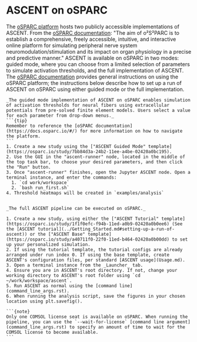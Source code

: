 # ASCENT on oSPARC

The [oSPARC platform](https://osparc.io/) hosts two publicly accessible implementations of ASCENT. From the [oSPARC documentation](https://docs.osparc.io/#/): "The aim of o²S²PARC is to establish a comprehensive, freely accessible, intuitive, and interactive online platform for simulating peripheral nerve system neuromodulation/stimulation and its impact on organ physiology in a precise and predictive manner." ASCENT is available on oSPARC in two modes: guided mode, where you can choose from a limited selection of parameters to simulate activation thresholds, and the full implementation of ASCENT. The [oSPARC documentation](https://docs.osparc.io/#/) provides general instructions on using the oSPARC platform; the instructions below describe how to set up a run of ASCENT on oSPARC using either guided mode or the full implementation.

````{tab} Guided Mode
_The guided mode implementation of ASCENT on oSPARC enables simulation of activation thresholds for neural fibers using extracellular potentials from pre-solved finite element models. Users select a value for each parameter from drop-down menus._
```{tip}
Remember to reference the [oSPARC documentation](https://docs.osparc.io/#/) for more information on how to navigate the platform.
```
1. Create a new study using the ["ASCENT Guided Mode" template](https://osparc.io/study/7bb84d3a-24b2-11ee-a4be-02420a0bc195).
2. Use the GUI in the "ascent-runner" node, located in the middle of the top task bar, to choose your desired parameters, and then click the "Run" button.
3. Once "ascent-runner" finishes, open the Jupyter ASCENT node. Open a terminal instance, and enter the commands:
  1. `cd work/workspace`
  2. `bash run_first.sh`
4. Threshold heatmaps will be created in `examples/analysis`
````
````{tab} Full Implementation

_The full ASCENT pipeline can be executed on oSPARC._

1. Create a new study, using either the ["ASCENT Tutorial" template](https://osparc.io/study/1f1f0efc-f94b-11ed-a0b9-02420a0b0ee6) (See the [ASCENT tutorial](../Getting_Started.md#setting-up-a-run-of-ascent)) or the ["ASCENT Base" template](https://osparc.io/study/a40711f0-22f0-11ed-b464-02420a0b00dd) to set up your personalized simulation.
2. If using the tutorial template, the tutorial configs are already arranged under run index 0. If using the base template, create ASCENT's configuration files, per standard [ASCENT usage](Usage.md).
3. Open a terminal instance from the _Launcher_ tab.
4. Ensure you are in ASCENT's root directory. If not, change your working directory to ASCENT's root folder using `cd ~/work/workspace/ascent`.
5. Run ASCENT as normal using the [command line](command_line_args.rst).
6. When running the analysis script, save the figures in your chosen location using plt.savefig().

```{note}
Only one COMSOL license seat is available on oSPARC. When running the pipeline, you can use the `--wait-for-license` [command line argument](command_line_args.rst) to specify an amount of time to wait for the COMSOL license to become available.
```
````
